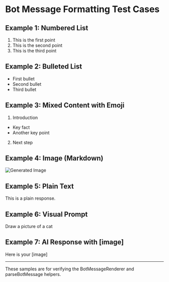 # Bot Message Formatting Test Cases

## Example 1: Numbered List
1. This is the first point
2. This is the second point
3. This is the third point

## Example 2: Bulleted List
- First bullet
- Second bullet
- Third bullet

## Example 3: Mixed Content with Emoji
1. Introduction
- Key fact
- Another key point
2. Next step

## Example 4: Image (Markdown)
![Generated Image](https://example.com/image.png)

## Example 5: Plain Text
This is a plain response.

## Example 6: Visual Prompt
Draw a picture of a cat

## Example 7: AI Response with [image]
Here is your [image]

---

These samples are for verifying the BotMessageRenderer and parseBotMessage helpers.
